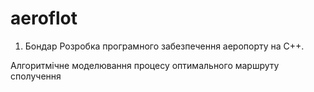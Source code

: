 aeroflot
========
1. Бондар Розробка програмного забезпечення аеропорту на С++.



Алгоритмічне моделювання процесу оптимального маршруту сполучення
